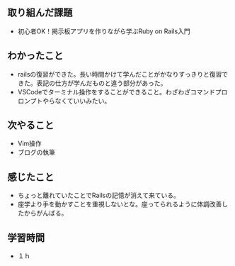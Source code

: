 ## 取り組んだ課題
- 初心者OK！掲示板アプリを作りながら学ぶRuby on Rails入門

## わかったこと
- railsの復習ができた。長い時間かけて学んだことがかなりすっきりと復習できた。表記の仕方が学んだものと違う部分があった。
- VSCodeでターミナル操作をすることができること。わざわざコマンドプロロンプトやらなくていいみたい。

## 次やること
- Vim操作
- ブログの執筆

## 感じたこと
- ちょっと離れていたことでRailsの記憶が消えて来ている。
- 座学より手を動かすことを重視しないとな。座ってられるように体調改善したからがんばる。

## 学習時間
- １ｈ

